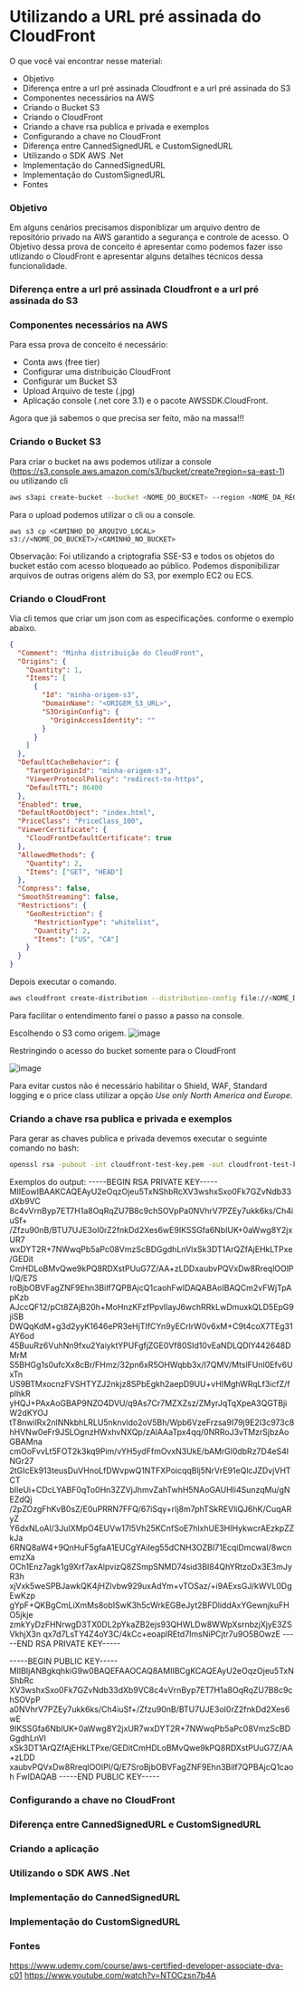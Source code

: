 # Utilizando a URL pré assinada do CloudFront 

O que você vai encontrar nesse material:
- Objetivo
- Diferença entre a url pré assinada Cloudfront e a url pré assinada do S3
- Componentes necessários na AWS
- Criando o Bucket S3
- Criando o CloudFront
- Criando a chave rsa publica e privada e exemplos
- Configurando a chave no CloudFront
- Diferença entre CannedSignedURL e CustomSignedURL
- Utilizando o SDK AWS .Net
- Implementação do CannedSignedURL
- Implementação do CustomSignedURL
- Fontes

### Objetivo

Em alguns cenários precisamos disponiblizar um arquivo dentro de repositório privado na AWS garantido a segurança e controle de acesso. O Objetivo dessa prova de conceito é apresentar como podemos fazer isso utlizando o CloudFront e apresentar alguns detalhes técnicos dessa funcionalidade.
    
### Diferença entre a url pré assinada Cloudfront e a url pré assinada do S3


### Componentes necessários na AWS

Para essa prova de conceito é necessário: 
- Conta aws (free tier)
- Configurar uma distribuição CloudFront
- Configurar um Bucket S3
- Upload Arquivo de teste (.jpg)
- Aplicação console (.net core 3.1) e o pacote AWSSDK.CloudFront.

Agora que já sabemos o que precisa ser feito, mão na massa!!!

### Criando o Bucket S3

Para criar o bucket na aws podemos utilizar a console (https://s3.console.aws.amazon.com/s3/bucket/create?region=sa-east-1) ou utilizando cli 
```bash
aws s3api create-bucket --bucket <NOME_DO_BUCKET> --region <NOME_DA_REGIÃO>
```

Para o upload podemos utilizar o cli ou a console.
```
aws s3 cp <CAMINHO_DO_ARQUIVO_LOCAL> s3://<NOME_DO_BUCKET>/<CAMINHO_NO_BUCKET>
```

Observação: Foi utilizando a criptografia SSE-S3 e todos os objetos do bucket estão com acesso bloqueado ao público. Podemos disponibilizar arquivos de outras origens além do S3, por exemplo EC2 ou ECS.

### Criando o CloudFront

Via cli temos que criar um json com as especificações. conforme o exemplo abaixo.
```json
{
  "Comment": "Minha distribuição do CloudFront",
  "Origins": {
    "Quantity": 1,
    "Items": [
      {
        "Id": "minha-origem-s3",
        "DomainName": "<ORIGEM_S3_URL>",
        "S3OriginConfig": {
          "OriginAccessIdentity": ""
        }
      }
    ]
  },
  "DefaultCacheBehavior": {
    "TargetOriginId": "minha-origem-s3",
    "ViewerProtocolPolicy": "redirect-to-https",
    "DefaultTTL": 86400
  },
  "Enabled": true,
  "DefaultRootObject": "index.html",
  "PriceClass": "PriceClass_100",
  "ViewerCertificate": {
    "CloudFrontDefaultCertificate": true
  },
  "AllowedMethods": {
    "Quantity": 2,
    "Items": ["GET", "HEAD"]
  },
  "Compress": false,
  "SmoothStreaming": false,
  "Restrictions": {
    "GeoRestriction": {
      "RestrictionType": "whitelist",
      "Quantity": 2,
      "Items": ["US", "CA"]
    }
  }
}
```
Depois executar o comando.
```bash
aws cloudfront create-distribution --distribution-config file://<NOME_DA_CONFIG_JSON> --output json > distribution-output.json
```

Para facilitar o entendimento farei o passo a passo na console.

Escolhendo o S3 como origem.
![image](https://github.com/thiagoalvesp/CloudfrontSignedUrl/assets/10868308/aa957850-57f9-4251-9183-0211a7ecf68b)

Restringindo o acesso do bucket somente para o CloudFront

![image](https://github.com/thiagoalvesp/CloudfrontSignedUrl/assets/10868308/5ad9607f-415c-49f9-ace7-a9f82141a2fc)

Para evitar custos não é necessário habilitar o Shield, WAF, Standard logging e o price class utilizar a opção *Use only North America and Europe*.


### Criando a chave rsa publica e privada e exemplos
Para gerar as chaves publica e privada devemos executar o seguinte comando no bash:
```bash
openssl rsa -pubout -int cloudfront-test-key.pem -out cloudfront-test-key.pub
```
Exemplos do output: 
-----BEGIN RSA PRIVATE KEY-----
MIIEowIBAAKCAQEAyU2eOqzOjeu5TxNShbRcXV3wshxSxo0Fk7GZvNdb33dXb9VC
8c4vVrnByp7ET7H1a8OqRqZU7B8c9chSOVpPa0NVhrV7PZEy7ukk6ks/Ch4iuSf+
/Zfzu90nB/BTU7UJE3oI0rZ2fnkDd2Xes6wE9IKSSGfa6NbIUK+0aWwg8Y2jxUR7
wxDYT2R+7NWwqPb5aPc08VmzScBDGgdhLnVlxSk3DT1ArQZfAjEHkLTPxe/GEDit
CmHDLoBMvQwe9kPQ8RDXstPUuG7Z/AA+zLDDxaubvPQVxDw8RreqlOOlPI/Q/E7S
roBjbOBVFagZNF9Ehn3Bilf7QPBAjcQ1caohFwIDAQABAoIBAQCm2vFWjTpApKzb
AJccQF12/pCt8ZAjB20h+MoHnzKFzfPpvIlayJ6wchRRkLwDmuxkQLD5EpG9jiSB
DWQqKdM+g3d2yyK1646ePR3eHjTIfCYn9yECrlrW0v6xM+C9t4coX7TEg31AY6od
45BuuRz6VuhNn9fxu2YaiyktYPUFgfjZGE0Vf80SId10vEaNDLQDlY442648DMrM
S5BHGg1s0ufcXx8cBr/FHmz/32pn6xR5OHWqbb3x/I7QMV/MtslFUnl0Efv6UxTn
US9BTMxocnzFVSHTYZJ2nkjz8SPbEgkh2aepD9UU+vHIMghWRqLf3icfZ/fplhkR
yHQJ+PAxAoGBAP9NZO4DVU/q9As7Cr7MZXZsz/ZMyrJqTqXpeA3QGTBjiW2dKYOJ
tT8nwilRx2nlNNkbhLRLU5nknvldo2oV5Bh/Wpb6VzeFrzsa9I79j9E2l3c973c8
hHVNw0eFr9JSLOgnzHWxhvNXQp/zAlAAaTpx4qq/0NRRoJ3vTMzrSjbzAoGBAMna
cmOoFvvLt5FOT2k3kq9Pim/vYH5ydFfmOvxN3UkE/bAMrGl0dbRz7D4eS4lNGr27
2tGIcEk913teusDuVHnoLfDWvpwQ1NTFXPoicqqBlj5NrVrE91eQlcJZDvjVHTCT
bIleUi+CDcLYABF0qTo0Hn3ZZVjJhmvZahTwhH5NAoGAUHli4SunzqMu/gNEZdQj
/2pZOzgFhKvB0sZ/E0uPRRN7FFQ/67iSqy+rIj8m7phTSkREVliQJ6hK/CuqARyZ
Y6dxNLoAl/3JuIXMpO4EUVw17l5Vh25KCnfSoE7hlxhUE3HIHykwcrAEzkpZZkJa
6RNQ8aW4+9QnHuF5gfaA1EUCgYAiIeg55dCNH3OZBI71EcqiDmcwal/8wcnemzXa
OCh1Enz7agk1g9Xrf7axAlpvizQ8ZSmpSNMD74sid3BI84QhYRtzoDx3E3mJyR3h
xjVxk5weSPBJawkQK4jHZlvbw929uxAdYm+vTOSaz/+i9AExsGJ/kWVL0DgEwKzp
gYpF+QKBgCmLiXmMs8obISwK3h5cWrkEGBeJyt2BFDliddAxYGewnjkuFHO5jkje
zmkYyDzFHNrwgD3TX0DL2pYkaZB2ejs93QHWLDw8WWpXsrnbzjXjyE3ZSVkhjX3n
qx7d7LsTY4Z4oY3C/4kCc+eoaplREtd7ImsNiPCjtr7u9O5BOwzE
-----END RSA PRIVATE KEY-----


-----BEGIN PUBLIC KEY-----
MIIBIjANBgkqhkiG9w0BAQEFAAOCAQ8AMIIBCgKCAQEAyU2eOqzOjeu5TxNShbRc
XV3wshxSxo0Fk7GZvNdb33dXb9VC8c4vVrnByp7ET7H1a8OqRqZU7B8c9chSOVpP
a0NVhrV7PZEy7ukk6ks/Ch4iuSf+/Zfzu90nB/BTU7UJE3oI0rZ2fnkDd2Xes6wE
9IKSSGfa6NbIUK+0aWwg8Y2jxUR7wxDYT2R+7NWwqPb5aPc08VmzScBDGgdhLnVl
xSk3DT1ArQZfAjEHkLTPxe/GEDitCmHDLoBMvQwe9kPQ8RDXstPUuG7Z/AA+zLDD
xaubvPQVxDw8RreqlOOlPI/Q/E7SroBjbOBVFagZNF9Ehn3Bilf7QPBAjcQ1caoh
FwIDAQAB
-----END PUBLIC KEY-----

### Configurando a chave no CloudFront
### Diferença entre CannedSignedURL e CustomSignedURL
### Criando a aplicação 
### Utilizando o SDK AWS .Net
### Implementação do CannedSignedURL
### Implementação do CustomSignedURL

### Fontes

https://www.udemy.com/course/aws-certified-developer-associate-dva-c01
https://www.youtube.com/watch?v=NTOCzsn7b4A

